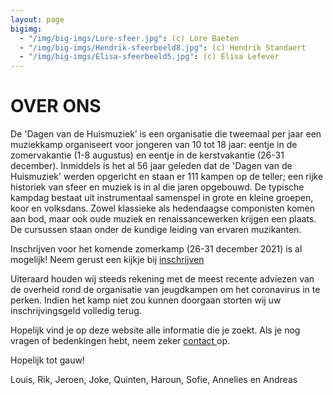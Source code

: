 ```yaml
---
layout: page
bigimg:
  - "/img/big-imgs/Lore-sfeer.jpg": (c) Lore Baeten
  - "/img/big-imgs/Hendrik-sfeerbeeld8.jpg": (c) Hendrik Standaert
  - "/img/big-imgs/Elisa-sfeerbeeld5.jpg": (c) Elisa Lefever
---
```


# OVER ONS

De 'Dagen van de Huismuziek’ is een organisatie die tweemaal per jaar een muziekkamp organiseert voor jongeren van 10 tot 18 jaar: eentje in de zomervakantie (1-8 augustus) en eentje in de kerstvakantie (26-31 december). Inmiddels is het al 56 jaar geleden dat de 'Dagen van de Huismuziek' werden opgericht en staan er 111 kampen op de teller; een rijke historiek van sfeer en muziek is in al die jaren opgebouwd. De typische kampdag bestaat uit instrumentaal samenspel in grote en kleine groepen, koor en volksdans. Zowel klassieke als hedendaagse componisten komen aan bod, maar ook oude muziek en renaissancewerken krijgen een plaats. De cursussen staan onder de kundige leiding van ervaren muzikanten.

Inschrijven voor het komende zomerkamp (26-31 december 2021) is al mogelijk! Neem gerust een kijkje bij <a href="/contact/" > inschrijven </a>

Uiteraard houden wij steeds rekening met de meest recente adviezen van de overheid rond de organisatie van jeugdkampen om het coronavirus in te perken. Indien het kamp niet zou kunnen doorgaan storten wij uw inschrijvingsgeld volledig terug. 

Hopelijk vind je op deze website alle informatie die je zoekt. Als je nog vragen of bedenkingen hebt, neem zeker <a href="/contact/" > contact </a> op. 

Hopelijk tot gauw!

Louis, Rik, Jeroen, Joke, Quinten, Haroun, Sofie, Annelies en Andreas
